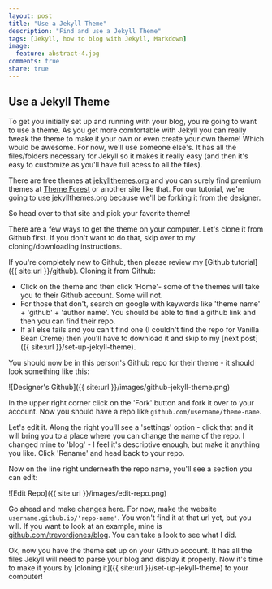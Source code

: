 ```yaml
---
layout: post
title: "Use a Jekyll Theme"
description: "Find and use a Jekyll Theme"
tags: [Jekyll, how to blog with Jekyll, Markdown]
image:
  feature: abstract-4.jpg
comments: true
share: true
---
```



## Use a Jekyll Theme
To get you initially set up and running with your blog, you're going to want to use a theme. As you get more comfortable with Jekyll you can really tweak the theme to make it your own or even create your own theme! Which would be awesome. For now, we'll use someone else's. It has all the files/folders necessary for Jekyll so it makes it really easy (and then it's easy to customize as you'll have full acess to all the files).

There are free themes at [jekyllthemes.org](http://jekyllthemes.org/) and you can surely find premium themes at [Theme Forest](http://themeforest.net/search?utf8=%E2%9C%93&term=jekyll) or another site like that. For our tutorial, we're going to use jekyllthemes.org because we'll be forking it from the designer. 

So head over to that site and pick your favorite theme!

There are a few ways to get the theme on your computer. Let's clone it from Github first. If you don't want to do that, skip over to my cloning/downloading instructions.

If you're completely new to Github, then please review my [Github tutorial]({{ site:url }}/github). Cloning it from Github:

* Click on the theme and then click 'Home'- some of the themes will take you to their Github account. Some will not.
* For those that don't, search on google with keywords like 'theme name' + 'github' + 'author name'. You should be able to find a github link and then you can find their repo.
* If all else fails and you can't find one (I couldn't find the repo for Vanilla Bean Creme) then you'll have to download it and skip to my [next post]({{ site:url }}/set-up-jekyll-theme).

You should now be in this person's Github repo for their theme - it should look something like this:

![Designer's Github]({{ site:url }}/images/github-jekyll-theme.png)

In the upper right corner click on the 'Fork' button and fork it over to your account. Now you should have a repo like `github.com/username/theme-name`.

Let's edit it. Along the right you'll see a 'settings' option - click that and it will bring you to a place where you can change the name of the repo. I changed mine to 'blog' - I feel it's descriptive enough, but make it anything you like. Click 'Rename' and head back to your repo.

Now on the line right underneath the repo name, you'll see a section you can edit:

![Edit Repo]({{ site:url }}/images/edit-repo.png)

Go ahead and make changes here. For now, make the website `username.github.io/'repo-name'`. You won't find it at that url yet, but you will. If you want to look at an example, mine is [github.com/trevordjones/blog](https://github.com/trevordjones/blog). You can take a look to see what I did.

Ok, now you have the theme set up on your Github account. It has all the files Jekyll will need to parse your blog and display it properly. Now it's time to make it yours by [cloning it]({{ site:url }}/set-up-jekyll-theme) to your computer!